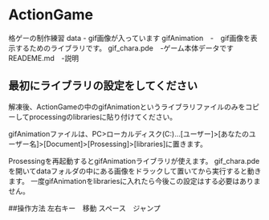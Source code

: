 # ActionGame
格ゲーの制作練習
data - gif画像が入っています
gifAnimation　-　gif画像を表示するためのライブラリです。
gif_chara.pde　-ゲーム本体データです
READEME.md　-説明
## 最初にライブラリの設定をしてください
解凍後、ActionGameの中のgifAnimationというライブラリファイルのみをコピーしてprocessingのlibrariesに貼り付けてください。

gifAnimationファイルは、PC>ローカルディスク(C:)...[ユーザー]>[あなたのユーザー名]>[Document]>[Prosessing]>[libraries]に置きます。

Prosessingを再起動するとgifAnimationライブラリが使えます。
gif_chara.pdeを開いてdataフォルダの中にある画像をドラックして置いてから実行すると動きます。
一度gifAnimationをlibrariesに入れたら今後この設定はする必要はありません。

##操作方法
左右キー　移動
スペース　ジャンプ
